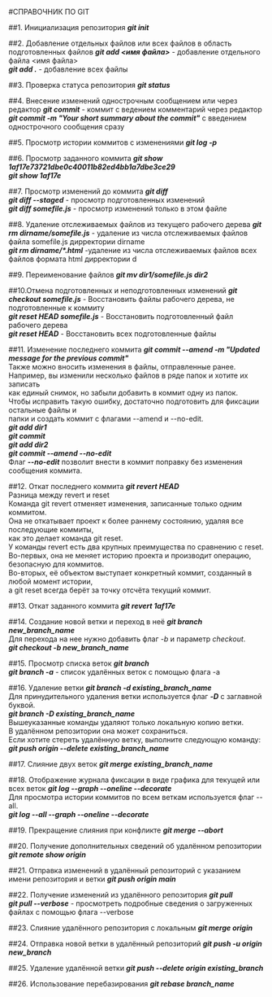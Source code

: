 #СПРАВОЧНИК ПО GIT

##1. Инициализация репозитория
***git init***<br>

##2. Добавление отдельных файлов или всех файлов в область подготовленных файлов
***git add <имя файла>*** - добавление отдельного файла <имя файла><br>
***git add .*** -  добавление всех файлы <br>

##3. Проверка статуса репозитория
***git status***<br>

##4. Внесение изменений однострочным сообщением или через редактор
***git commit***  - коммит с ведением комментарий через редактор<br>
***git commit -m "Your short summary about the commit"*** с введением однострочного сообщения сразу<br>

##5. Просмотр истории коммитов с изменениями
***git log -p***<br>

##6. Просмотр заданного коммита
***git show 1af17e73721dbe0c40011b82ed4bb1a7dbe3ce29***<br>
***git show 1af17e***<br>

##7. Просмотр изменений до коммита
***git diff***<br>
***git diff --staged*** - просмотр подготовленных изменений<br> 
***git diff somefile.js*** - просмотр изменений только в этом файле<br>

##8. Удаление отслеживаемых файлов из текущего рабочего дерева
***git rm dirname/somefile.js*** - удаление из числа отслеживаемых файлов файла somefile.js дирректории dirname<br>
***git rm dirname/\*.html***  -удаление из числа отслеживаемых файлов всех файлов формата html дирректории d<br>

##9. Переименование файлов
***git mv dir1/somefile.js dir2***<br>

##10.Отмена подготовленных и неподготовленных изменений
***git checkout somefile.js*** - Восстановить файлы рабочего дерева, не подготовленные к коммиту<br>
***git reset HEAD somefile.js*** - Восстановить подготовленный файл рабочего дерева<br>
***git reset HEAD*** - Восстановить всех подготовленные файлы<br>

##11. Изменение последнего коммита
***git commit --amend -m "Updated message for the previous commit"***<br>
Также можно вносить изменения в файлы, отправленные ранее. <br>
Например, вы изменили несколько файлов в ряде папок и хотите их записать<br> 
как единый снимок, но забыли добавить в коммит одну из папок. <br>
Чтобы исправить такую ошибку, достаточно подготовить для фиксации остальные файлы и<br> 
папки и создать коммит с флагами --amend и --no-edit.<br>
***git add dir1***<br>
***git commit***<br>
***git add dir2***<br>
***git commit --amend --no-edit***<br>
Флаг ***--no-edit*** позволит внести в коммит поправку без изменения сообщения коммита.<br> 

##12. Откат последнего коммита
***git revert HEAD***<br>
Разница между revert и reset<br>
Команда git revert отменяет изменения, записанные только одним коммитом.<br> 
Она не откатывает проект к более раннему состоянию, удаляя все последующие коммиты,<br> 
как это делает команда git reset.<br>
У команды revert есть два крупных преимущества по сравнению с reset.<br> 
Во-первых, она не меняет историю проекта и производит операцию, безопасную для коммитов.<br> 
Во-вторых, её объектом выступает конкретный коммит, созданный в любой момент истории, <br>
а git reset всегда берёт за точку отсчёта текущий коммит. <br>

##13. Откат заданного коммита
***git revert 1af17e***<br>

##14. Создание новой ветки и переход в неё
***git branch new_branch_name***<br>
Для перехода  на нее нужно добавить флаг *-b* и параметр *checkout*.<br>
***git checkout -b new_branch_name***<br>

##15. Просмотр списка веток
***git branch***<br>
***git branch -a*** - список удалённых веток с помощью флага -a<br>

##16. Удаление ветки
***git branch -d existing_branch_name***<br>
Для принудительного удаления ветки используется флаг ***-D*** с заглавной буквой.<br>
***git branch -D existing_branch_name***<br>
Вышеуказанные команды удаляют только локальную копию ветки.<br> 
В удалённом репозитории она может сохраниться.<br> 
Если хотите стереть удалённую ветку, выполните следующую команду:<br>
***git push origin --delete existing_branch_name***<br>

##17. Слияние двух веток
***git merge existing_branch_name***<br>

##18. Отображение журнала фиксации в виде графика для текущей или всех веток
***git log --graph --oneline --decorate***<br>
Для просмотра истории коммитов по всем веткам используется флаг --all.<br>
***git log --all --graph --oneline --decorate***<br>

##19. Прекращение слияния при конфликте
***git merge --abort***<br>

##20. Получение дополнительных сведений об удалённом репозитории
***git remote show origin***<br>

##21. Отправка изменений в удалённый репозиторий с указанием имени репозитория и ветки
***git push origin main***<br>

##22. Получение изменений из удалённого репозитория
***git pull***<br>
***git pull --verbose***  - просмотреть подробные сведения о загруженных файлах с помощью флага --verbose<br>

##23. Слияние удалённого репозитория с локальным
***git merge origin***<br>

##24. Отправка новой ветки в удалённый репозиторий
***git push -u origin new_branch***<br>

##25. Удаление удалённой ветки
***git push --delete origin existing_branch***<br>

##26. Использование перебазирования
***git rebase branch_name***